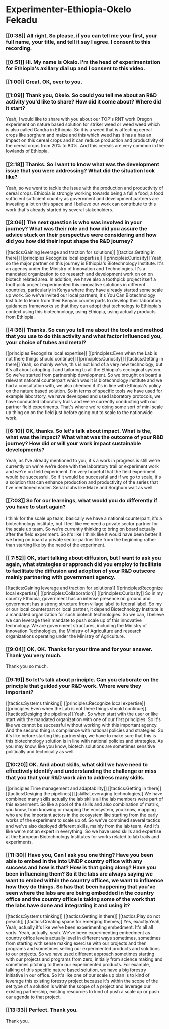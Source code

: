 # Experimenter\-Ethiopia\-Okelo Fekadu

### [[0:38]] All right, So please, if you can tell me your first, your full name, your title, and tell it say I agree\. I consent to this recording\.

### [[0:51]] Hi\. My name is Okalo\. I'm the head of experimentation for Ethiopia's axillary dial up and I consent to this video\.

### [[1:00]] Great\. OK, over to you\.

### [[1:09]] Thank you, Okelo\. So could you tell me about an R&D activity you'd like to share? How did it come about? Where did it start?

Yeah, I would like to share with you about our TOP's RNT work Oregon experiment on nature based solution for striker weed or weed weed which is also called Gandra in Ethiopia\. So it is a weed that is affecting cereal crops like sorghum and maize and this which weed has it has a has an impact on this cereal crops and it can reduce production and productivity of the cereal crops from 20% to 80%\. And this cereals are very common in the lowlands of Ethiopia\.

### [[2:18]] Thanks\. So I want to know what was the development issue that you were addressing? What did the situation look like?

Yeah, so we went to tackle the issue with the production and productivity of cereal crops\. Ethiopia is strongly working towards being a full a food, a food sufficient sufficient country as government and development partners are investing a lot on this space and I believe our work can contribute to this work that's already started by several stakeholders\.

### [[3:06]] The next question is who was involved in your journey? What was their role and how did you assure the advice stuck on their perspective were considering and how did you how did their input shape the R&D journey?

[[tactics:Gaining leverage and traction for solutions]]
[[tactics:Getting in there]]
[[principles:Recognize local expertise]]
[[principles:Curiosity]]
Yeah, so the major partner on this journey is Ethiopia's Biotechnology Institute\. It's an agency under the Ministry of Innovation and Technologies\. It's a mandated organization to do research and development work on on on biotech related area\. In addition, we have also a toothpick project itself a toothpick project experimented this innovative solutions in different countries, particularly in Kenya where they have already started some scale up work\. So we've invited our local partners, it's You Can Biotechnology Institute to learn from their Kenyan counterparts to develop their laboratory guidances frameworks so that they can adopt that technology to Ethiopia's context using this biotechnology, using Ethiopia, using actually products from Ethiopia\.


### [[4:36]] Thanks\. So can you tell me about the tools and method that you use to do this activity and what factor influenced you, your choice of tubes and metal?

[[principles:Recognize local expertise]]
[[principles:Even when the Lab is not there things should continue]]
[[principles:Curiosity]]
[[tactics:Getting in there]]
Yeah, so mainly we've, this is not kind of a very new technology, but it's all about adopting it and tailoring to all the Ethiopia's ecological system\. So we've started from partnership development\. So we brought on board a relevant national counterpart which was it is biotechnology institute and we had a consultation with, we also checked if it's in line with Ethiopia's policy on the nature based solution\. So in terms of specific tools we have used for example laboratory, we have developed and used laboratory protocols, we have conducted laboratory trails and we're currently conducting with our partner field experiments\. That's where we're doing some sort of mini scale up thing on on the field just before going out to scale to the nationwide work\.


### [[6:10]] OK, thanks\. So let's talk about impact\. What is the, what was the impact? What what was the outcome of your R&D journey? How did or will your work impact sustainable developments?

Yeah, as I've already mentioned to you, it's a work in progress is still we're currently on we're we're done with the laboratory trail or experiment work and we're on field experiment\. I'm very hopeful that the field experiment would be successful\. So if it would be successful and if we go to scale, it's a solution that can enhance production and productivity of the series that I've mentioned earlier\. Serial clubs like Maze and Sorghum wait as well\.

### [[7:03]] So for our learnings, what would you do differently if you have to start again?

I think for the scale up team, basically we have a national counterpart, it's a biotechnology institute, but I feel like we need a private sector partner for the scale up team\. So we're currently thinking to bring on board actually after the field experiment\. So it's like I think like it would have been better if we bring on board a private sector partner like from the beginning rather than starting like by the need of the experiment\.

### [[ 7:52]]  OK, start talking about diffusion, but I want to ask you again, what strategies or approach did you employ to facilitate to facilitate the diffusion and adoption of your R&D outscore mainly partnering with government agency\.

[[tactics:Gaining leverage and traction for solutions]]
[[principles:Recognize local expertise]]
[[principles:Collaboration]]
[[principles:Curiosity]]
So in my country Ethiopia, government has an intense presence on ground and government has a strong structure from village label to federal label\. So my or our local counterpart or local partner, it depend Biotechnology Institute is a mandated organization for such biotech technologies\. So we can, I believe we can leverage their mandate to push scale up of this innovative technology\. We are government structures, including the Ministry of Innovation Technologies, the Ministry of Agriculture and research organizations operating under the Ministry of Agriculture\.


### [[9:04]] OK, OK\. Thanks for your time and for your answer\. Thank you very much\.

Thank you so much\.

### [[9:19]] So let's talk about principle\. Can you elaborate on the principle that guided your R&D work\. Where were they important?

[[tactics:Systems thinking]]
[[principles:Recognize local expertise]]
[[principles:Even when the Lab is not there things should continue]]
[[tactics:Desiging the pipelines]]
Yeah\. So when start with the user or like start with the mandated organization with one of our first principles\. So it's like we cannot be successful without working with this important agency\. And the second thing is compliance with national policies and strategies\. So it's like before starting this partnership, we have to make sure that this is this biotechnology solution is in line with national policies and strategies\. As you may know, like you know, biotech solutions are sometimes sensitive politically and technically as well\.


### [[10:20]] OK\. And about skills, what skill we have need to effectively identify and understanding the challenge or miss that you that your R&D work aim to address many skills\.

[[principles:Time management and adaptability]]
[[tactics:Getting in there]]
[[tactics:Desiging the pipelines]]
[[skills:Leveraging technologies]]
We have combined many skills actually the lab skills all the lab members were part of this experiment\. So like a pool of the skills and also combination of matrix, you know, from knowing or mapping the ecosystem, you know, mapping who are the important actors in the ecosystem like starting from the early works of the experiment to scale up of\. So we've combined several tactics and we've also deployed different skills, mainly from the lab team\. And it's like we're not an expert in everything\. So we have used skills and expertise at the European Biotechnology Institutes for works related to lab trails and experiments\.


### [[11:30]] Have you, Can I ask you one thing? Have you been able to embed in the Into UNDP country office with any success and how is that? How is that going along? Have you been influencing them? So it the labs are always saying we want to embed within the country offices, we want to influence how they do things\. So has that been happening that you've seen where the labs are are being embedded in the country office and the country office is taking some of the work that the labs have done and integrating it and using it?

[[tactics:Systems thinking]]
[[tactics:Getting in there]]
[[tactics:Play do not preach]]
[[tactics:Creating space for emerging themes]]
Yes, exactly\.Yeah, Yeah, actually it's like we've been experimenting embedment\. It's all all sorts\. Yeah, actually, yeah\. We've been experimenting embedment as country office levels actually level in different ways sometimes, sometimes from starting with sense making exercise with our projects and then programs and sometimes selling our experimented products and solutions to our projects\. So we have used different approach sometimes starting with our projects and programs from zero, initially from science making and sometimes pitching to them our experimented products\. For example, talking of this specific nature based solution, we have a big forestry initiative in our office\. So it's like one of our scale up plan is to kind of leverage this existing forestry project because it's within the scope of the set type of a solution is within the scope of a project and leverage our existing partnership, existing resources to kind of push a scale up or push our agenda to that project\.


### [[13:33]] Perfect\. Thank you\.

Thank you\.


